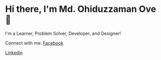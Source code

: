 # Hi there, I'm Md. Ohiduzzaman Ove 👋

I'm a Learner, Problem Solver, Developer, and Designer!

Connect with me:
[Facebook](https://cdn2.vectorstock.com/i/1000x1000/03/81/facebook-logo-icon-vector-27990381.jpg)

[Linkedin](https://cdn-icons-png.flaticon.com/512/145/145807.png)

<!--

- 🔭 I’m currently working on ...
- 🌱 I’m currently learning ...
- 👯 I’m looking to collaborate on ...
- 🤔 I’m looking for help with ...
- 💬 Ask me about ...
- 📫 How to reach me: ...
- 😄 Pronouns: ...
- ⚡ Fun fact: ...
-->

